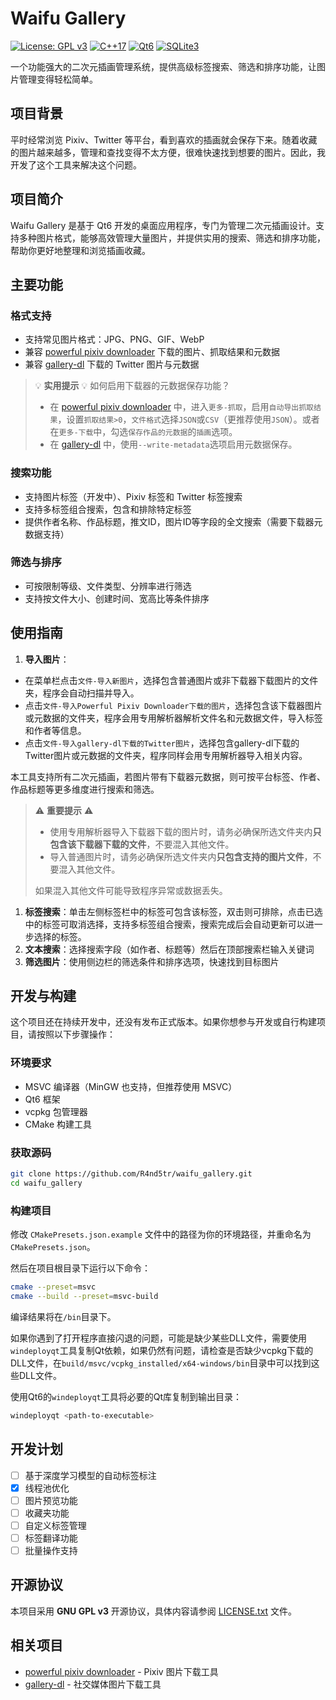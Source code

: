 # Waifu Gallery

[![License: GPL v3](https://img.shields.io/badge/License-GPLv3-blue.svg)](https://www.gnu.org/licenses/gpl-3.0)
[![C++17](https://img.shields.io/badge/C++-17-blue.svg)](https://en.cppreference.com/w/cpp/17)
[![Qt6](https://img.shields.io/badge/Qt-6-green.svg)](https://www.qt.io/)
[![SQLite3](https://img.shields.io/badge/SQLite-3-lightgrey.svg)](https://sqlite.org/)

一个功能强大的二次元插画管理系统，提供高级标签搜索、筛选和排序功能，让图片管理变得轻松简单。

## 项目背景

平时经常浏览 Pixiv、Twitter 等平台，看到喜欢的插画就会保存下来。随着收藏的图片越来越多，管理和查找变得不太方便，很难快速找到想要的图片。因此，我开发了这个工具来解决这个问题。

## 项目简介

Waifu Gallery 是基于 Qt6 开发的桌面应用程序，专门为管理二次元插画设计。支持多种图片格式，能够高效管理大量图片，并提供实用的搜索、筛选和排序功能，帮助你更好地整理和浏览插画收藏。

## 主要功能

### 格式支持
- 支持常见图片格式：JPG、PNG、GIF、WebP
- 兼容 [powerful pixiv downloader](https://github.com/xuejianxianzun/PixivBatchDownloader) 下载的图片、抓取结果和元数据
- 兼容 [gallery-dl](https://github.com/mikf/gallery-dl) 下载的 Twitter 图片与元数据

> 💡 **实用提示** 💡
> 如何启用下载器的元数据保存功能？
> - 在 [powerful pixiv downloader](https://github.com/xuejianxianzun/PixivBatchDownloader) 中，进入`更多-抓取`，启用`自动导出抓取结果`，设置`抓取结果>0`，`文件格式`选择`JSON`或`CSV`（更推荐使用`JSON`）。或者在`更多-下载`中，勾选`保存作品的元数据`的`插画`选项。
> - 在 [gallery-dl](https://github.com/mikf/gallery-dl) 中，使用`--write-metadata`选项启用元数据保存。

### 搜索功能
- 支持图片标签（开发中）、Pixiv 标签和 Twitter 标签搜索
- 支持多标签组合搜索，包含和排除特定标签
- 提供作者名称、作品标题，推文ID，图片ID等字段的全文搜索（需要下载器元数据支持）

### 筛选与排序
- 可按限制等级、文件类型、分辨率进行筛选
- 支持按文件大小、创建时间、宽高比等条件排序

## 使用指南

1. **导入图片**：  
 - 在菜单栏点击`文件-导入新图片`，选择包含普通图片或非下载器下载图片的文件夹，程序会自动扫描并导入。  
 - 点击`文件-导入Powerful Pixiv Downloader下载的图片`，选择包含该下载器图片或元数据的文件夹，程序会用专用解析器解析文件名和元数据文件，导入标签和作者等信息。
 - 点击`文件-导入gallery-dl下载的Twitter图片`，选择包含gallery-dl下载的Twitter图片或元数据的文件夹，程序同样会用专用解析器导入相关内容。  

本工具支持所有二次元插画，若图片带有下载器元数据，则可按平台标签、作者、作品标题等更多维度进行搜索和筛选。

> ⚠️ **重要提示** ⚠️
> - 使用专用解析器导入下载器下载的图片时，请务必确保所选文件夹内**只包含该下载器下载的文件**，不要混入其他文件。
> - 导入普通图片时，请务必确保所选文件夹内**只包含支持的图片文件**，不要混入其他文件。
> 
> 如果混入其他文件可能导致程序异常或数据丢失。

1. **标签搜索**：单击左侧标签栏中的标签可包含该标签，双击则可排除，点击已选中的标签可取消选择，支持多标签组合搜索，搜索完成后会自动更新可以进一步选择的标签。
2. **文本搜索**：选择搜索字段（如作者、标题等）然后在顶部搜索栏输入关键词
3. **筛选图片**：使用侧边栏的筛选条件和排序选项，快速找到目标图片

## 开发与构建

这个项目还在持续开发中，还没有发布正式版本。如果你想参与开发或自行构建项目，请按照以下步骤操作：

### 环境要求

- MSVC 编译器（MinGW 也支持，但推荐使用 MSVC）
- Qt6 框架
- vcpkg 包管理器
- CMake 构建工具

### 获取源码

```bash
git clone https://github.com/R4nd5tr/waifu_gallery.git
cd waifu_gallery
```

### 构建项目

修改 `CMakePresets.json.example` 文件中的路径为你的环境路径，并重命名为 `CMakePresets.json`。

然后在项目根目录下运行以下命令：
```bash
cmake --preset=msvc
cmake --build --preset=msvc-build
```
编译结果将在`/bin`目录下。

如果你遇到了打开程序直接闪退的问题，可能是缺少某些DLL文件，需要使用`windeployqt`工具复制Qt依赖，如果仍然有问题，请检查是否缺少vcpkg下载的DLL文件，在`build/msvc/vcpkg_installed/x64-windows/bin`目录中可以找到这些DLL文件。

使用Qt6的`windeployqt`工具将必要的Qt库复制到输出目录：
```bash
windeployqt <path-to-executable>
```

## 开发计划
- [ ] 基于深度学习模型的自动标签标注
- [x] 线程池优化
- [ ] 图片预览功能
- [ ] 收藏夹功能
- [ ] 自定义标签管理
- [ ] 标签翻译功能
- [ ] 批量操作支持

## 开源协议

本项目采用 **GNU GPL v3** 开源协议，具体内容请参阅 [LICENSE.txt](LICENSE.txt) 文件。

## 相关项目
- [powerful pixiv downloader](https://github.com/xuejianxianzun/PixivBatchDownloader) - Pixiv 图片下载工具
- [gallery-dl](https://github.com/mikf/gallery-dl) - 社交媒体图片下载工具